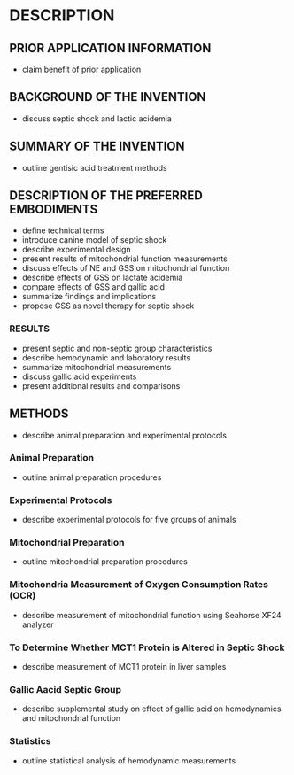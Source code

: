# DESCRIPTION

## PRIOR APPLICATION INFORMATION

- claim benefit of prior application

## BACKGROUND OF THE INVENTION

- discuss septic shock and lactic acidemia

## SUMMARY OF THE INVENTION

- outline gentisic acid treatment methods

## DESCRIPTION OF THE PREFERRED EMBODIMENTS

- define technical terms
- introduce canine model of septic shock
- describe experimental design
- present results of mitochondrial function measurements
- discuss effects of NE and GSS on mitochondrial function
- describe effects of GSS on lactate acidemia
- compare effects of GSS and gallic acid
- summarize findings and implications
- propose GSS as novel therapy for septic shock

### RESULTS

- present septic and non-septic group characteristics
- describe hemodynamic and laboratory results
- summarize mitochondrial measurements
- discuss gallic acid experiments
- present additional results and comparisons

## METHODS

- describe animal preparation and experimental protocols

### Animal Preparation

- outline animal preparation procedures

### Experimental Protocols

- describe experimental protocols for five groups of animals

### Mitochondrial Preparation

- outline mitochondrial preparation procedures

### Mitochondria Measurement of Oxygen Consumption Rates (OCR)

- describe measurement of mitochondrial function using Seahorse XF24 analyzer

### To Determine Whether MCT1 Protein is Altered in Septic Shock

- describe measurement of MCT1 protein in liver samples

### Gallic Aacid Septic Group

- describe supplemental study on effect of gallic acid on hemodynamics and mitochondrial function

### Statistics

- outline statistical analysis of hemodynamic measurements

